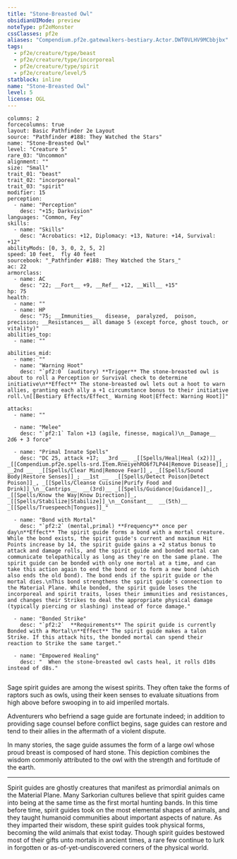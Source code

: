 ```yaml
---
title: "Stone-Breasted Owl"
obsidianUIMode: preview
noteType: pf2eMonster
cssClasses: pf2e
aliases: "Compendium.pf2e.gatewalkers-bestiary.Actor.DWT0VLHV9MCbbjbx" 
tags:
  - pf2e/creature/type/beast
  - pf2e/creature/type/incorporeal
  - pf2e/creature/type/spirit
  - pf2e/creature/level/5
statblock: inline
name: "Stone-Breasted Owl"
level: 5
license: OGL
---
```


```statblock
columns: 2
forcecolumns: true
layout: Basic Pathfinder 2e Layout
source: "Pathfinder #188: They Watched the Stars"
name: "Stone-Breasted Owl"
level: "Creature 5"
rare_03: "Uncommon"
alignment: ""
size: "Small"
trait_01: "beast"
trait_02: "incorporeal"
trait_03: "spirit"
modifier: 15
perception:
  - name: "Perception"
    desc: "+15; Darkvision"
languages: "Common, Fey"
skills:
  - name: "Skills"
    desc: "Acrobatics: +12, Diplomacy: +13, Nature: +14, Survival: +12"
abilityMods: [0, 3, 0, 2, 5, 2]
speed: 10 feet,  fly 40 feet
sourcebook: "_Pathfinder #188: They Watched the Stars_"
ac: 22
armorclass:
  - name: AC
    desc: "22; __Fort__ +9, __Ref__ +12, __Will__ +15"
hp: 75
health:
  - name: ""
  - name: HP
    desc: "75; __Immunities__  disease,  paralyzed,  poison,  precision; __Resistances__ all damage 5 (except force, ghost touch, or vitality)"
abilities_top:
  - name: ""

abilities_mid:
  - name: ""
  - name: "Warning Hoot"
    desc: "`pf2:0` (auditory) **Trigger** The stone-breasted owl is about to roll a Perception or Survival check to determine initiative\n**Effect** The stone-breasted owl lets out a hoot to warn allies, granting each ally a +1 circumstance bonus to their initiative roll.\n[[Bestiary Effects/Effect_ Warning Hoot|Effect: Warning Hoot]]"

attacks:
  - name: ""

  - name: "Melee"
    desc: "`pf2:1` Talon +13 (agile, finesse, magical)\n__Damage__  2d6 + 3 force"

  - name: "Primal Innate Spells"
    desc: "DC 25, attack +17; __3rd __  _[[Spells/Heal|Heal (x2)]]_, _[[Compendium.pf2e.spells-srd.Item.RneiyehRO6f7LP44|Remove Disease]]_; __2nd __  _[[Spells/Clear Mind|Remove Fear]]_, _[[Spells/Sound Body|Restore Senses]]_; __1st __  _[[Spells/Detect Poison|Detect Poison]]_, _[[Spells/Cleanse Cuisine|Purify Food and Drink]]_\n__Cantrips__  __(3rd)__ _[[Spells/Guidance|Guidance]]_, _[[Spells/Know the Way|Know Direction]]_, _[[Spells/Stabilize|Stabilize]]_\n__Constant__  __(5th)__ _[[Spells/Truespeech|Tongues]]_"

  - name: "Bond with Mortal"
    desc: "`pf2:2` (mental,primal) **Frequency** once per day\n**Effect** The spirit guide forms a bond with a mortal creature. While the bond exists, the spirit guide's current and maximum Hit Points increase by 14, the spirit guide gains a +2 status bonus to attack and damage rolls, and the spirit guide and bonded mortal can communicate telepathically as long as they're on the same plane. The spirit guide can be bonded with only one mortal at a time, and can take this action again to end the bond or to form a new bond (which also ends the old bond). The bond ends if the spirit guide or the mortal dies.\nThis bond strengthens the spirit guide's connection to the Material Plane. While bonded, the spirit guide loses the incorporeal and spirit traits, loses their immunities and resistances, and changes their Strikes to deal the appropriate physical damage (typically piercing or slashing) instead of force damage."

  - name: "Bonded Strike"
    desc: "`pf2:2`  **Requirements** The spirit guide is currently Bonded with a Mortal\n**Effect** The spirit guide makes a talon Strike. If this attack hits, the bonded mortal can spend their reaction to Strike the same target."

  - name: "Empowered Healing"
    desc: "  When the stone-breasted owl casts heal, it rolls d10s instead of d8s."
 
```



Sage spirit guides are among the wisest spirits. They often take the forms of raptors such as owls, using their keen senses to evaluate situations from high above before swooping in to aid imperiled mortals.

Adventurers who befriend a sage guide are fortunate indeed; in addition to providing sage counsel before conflict begins, sage guides can restore and tend to their allies in the aftermath of a violent dispute.

In many stories, the sage guide assumes the form of a large owl whose proud breast is composed of hard stone. This depiction combines the wisdom commonly attributed to the owl with the strength and fortitude of the earth.

* * *

Spirit guides are ghostly creatures that manifest as primordial animals on the Material Plane. Many Sarkorian cultures believe that spirit guides came into being at the same time as the first mortal hunting bands. In this time before time, spirit guides took on the most elemental shapes of animals, and they taught humanoid communities about important aspects of nature. As they imparted their wisdom, these spirit guides took physical forms, becoming the wild animals that exist today. Though spirit guides bestowed most of their gifts unto mortals in ancient times, a rare few continue to lurk in forgotten or as-of-yet-undiscovered corners of the physical world.
